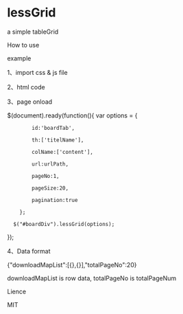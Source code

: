 # lessGrid
a simple tableGrid

How to use

example

1、import css & js file

<link rel="stylesheet" href="../StaticResource/css/lessGrid.css" type="text/css" />	
<script type="text/javascript" src="../StaticResource/js/jquery.lessGrid-0.0.1.min.js"></script>

2、html code

<div id="boardDiv" style="margin-top:0px;"></div>

3、page onload

$(document).ready(function(){
	 var options = {
	 
			id:'boardTab',
			
			th:['titelName'],
			
			colName:['content'], 
			
			url:urlPath,
			
			pageNo:1,
			
			pageSize:20,
			
			pagination:true
			
		};
	  
	  $("#boardDiv").lessGrid(options);

});	

4、Data format

{"downloadMapList":[{},{}],"totalPageNo":20}

downloadMapList is row data,  totalPageNo is totalPageNum

Lience

MIT

	
	


